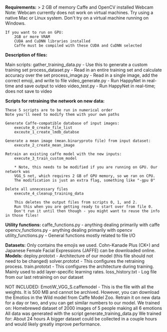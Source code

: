 

**Requirements:**
	> 2 GB of memory
	Caffe and OpenCV installed
	Webcam
		Note: Webcam currently does not work on virtual machines.
		Try using a native Mac or Linux system. Don't try on a virtual machine running on Windows.
	
	If you want to run on GPU:
		2GB or more VRAM
		CUDA and CuDNN libraries installed
		Caffe must be compiled with these CUDA and CuDNN selected


**Description of files:**

Main scripts: 
	gather_training_data.py - Use this to generate a custom training set
	process_dataset.py - Read in an entire training set and calculate accuracy over the set
	process_image.py   - Read in a single image, add the correct emoji, and write to file
	video_generate.py  - Run HappyNet in real-time and save output to video
	video_test.py      - Run HappyNet in real-time; does not save to video

**Scripts for retraining the network on new data:**

	These 5 scripts are to be run in numerical order
	Note you'll need to modify them with your own paths

	Generate Caffe-compatible database of input images:
		execute_0_create_file_list
		exceute_1_create_lmdb_databse

	Generate a mean image (mean.binaryproto file) from input dataset:
		execute_2_create_mean_image

	Retrain an existing caffe model with the new inputs:
		execute_3_train_custom_model

		* Note, this needs to be modified if you are running on GPU. Our network was
		VGG_S net, which requires 2 GB of GPU memory, so we ran on CPU.
		The modification is just an extra flag, something like "-gpu 0"

	Delete all unnecessary files
		execute_4_cleanup_training_data

		This deletes the output files from scripts 0, 1, and 2. 
		Run this when you are getting ready to start over from file 0.
		Don't run it until then though - you might want to reuse the info in those files!

**Utility functions:**
	caffe_functions.py  - anything dealing primarily with caffe
	opencv_functions.py - anything dealing primarily with opencv
	utility_functions.py - General functions mostly related to file I/O

**Datasets:**
	Only contains the emojis we used.
	Cohn-Kanade Plus (CK+) and Japanese Female Facial Expressions (JAFFE) can be downloaded online.
**Models:**
	deploy.prototxt - Architecture of our model (this file should not need to be changed)
	solver.prototxt - This configures the retraining process.
	train.prototxt - This configures the architecture during training. 
					 Mainly used to add layer-specific learning rates.
	loss_history.txt - Log file from our last retraining on our dataset

  NOT INCLUDED:
  EmotiW_VGG_S.caffemodel - 
      This is the file with all the weights. It is 500 MB and cannot be archived. 
      However, you can download the Emotios in the Wild model from Caffe Model Zoo. 
      Retrain it on new data for a day or two, and you can get similar numbers to 
      our model.
      We trained on:
         Homebrewed dataset of 2000 images of 5 people making all 6 emotions
         All data was generated with the script generate_training_data.py
      We trained for:
         About 24 hours
      A bigger dataset could be collected in a couple hours and would
                            likely greatly improve performance.


